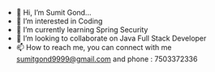 - 👋 Hi, I’m Sumit Gond...
- 👀 I’m interested in Coding
- 🌱 I’m currently learning Spring Security
- 💞️ I’m looking to collaborate on Java Full Stack Developer
- 📫 How to reach me, you can connect with me sumitgond9999@gmail.com and phone : 7503372336

<!---
sumit08-01/sumit08-01 is a ✨ special ✨ repository because its `README.md` (this file) appears on your GitHub profile.
You can click the Preview link to take a look at your changes.
--->
